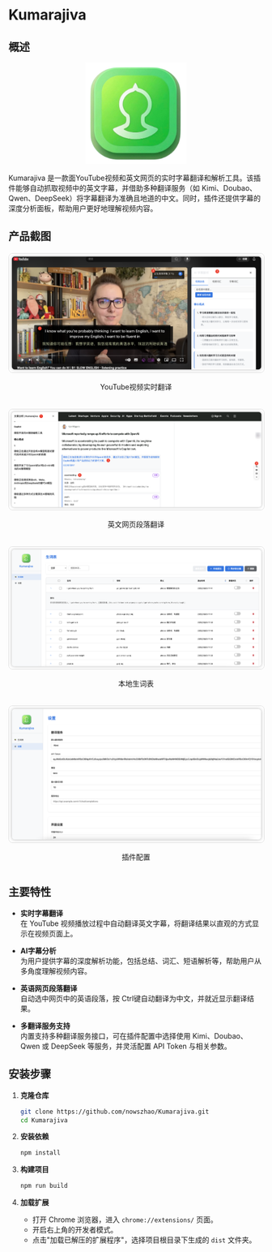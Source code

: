 # Kumarajiva

## 概述

<p align="center">
<img src="images/kumarajiva.png" width="200" height="200"/>
<p>

Kumarajiva 是一款面YouTube视频和英文网页的实时字幕翻译和解析工具。该插件能够自动抓取视频中的英文字幕，并借助多种翻译服务（如 Kimi、Doubao、Qwen、DeepSeek）将字幕翻译为准确且地道的中文。同时，插件还提供字幕的深度分析面板，帮助用户更好地理解视频内容。

## 产品截图

<div style="display: grid; grid-template-columns: repeat(auto-fit, minmax(400px, 1fr)); gap: 20px; margin: 20px 0;">
  <div>
    <img src="images/screenshot1.png" style="width: 100%; border-radius: 8px; border: 1px solid #ddd;" alt="YouTube视频翻译界面">
    <p align="center">YouTube视频实时翻译</p>
  </div>
  <div>
    <img src="images/screenshot2.png" style="width: 100%; border-radius: 8px; border: 1px solid #ddd;" alt="字幕分析面板">
    <p align="center">英文网页段落翻译</p>
  </div>
  <div>
    <img src="images/screenshot3.png" style="width: 100%; border-radius: 8px; border: 1px solid #ddd;" alt="网页翻译界面">
    <p align="center">本地生词表</p>
  </div>
    <div>
    <img src="images/screenshot4.png" style="width: 100%; border-radius: 8px; border: 1px solid #ddd;" alt="网页翻译界面">
    <p align="center">插件配置</p>
  </div>
</div>

## 主要特性

- **实时字幕翻译**  
  在 YouTube 视频播放过程中自动翻译英文字幕，将翻译结果以直观的方式显示在视频页面上。


- **AI字幕分析**  
  为用户提供字幕的深度解析功能，包括总结、词汇、短语解析等，帮助用户从多角度理解视频内容。

- **英语网页段落翻译**  
  自动选中网页中的英语段落，按 Ctrl键自动翻译为中文，并就近显示翻译结果。

- **多翻译服务支持**  
  内置支持多种翻译服务接口，可在插件配置中选择使用 Kimi、Doubao、Qwen 或 DeepSeek 等服务，并灵活配置 API Token 与相关参数。


## 安装步骤

1. **克隆仓库**
   ```bash
   git clone https://github.com/nowszhao/Kumarajiva.git
   cd Kumarajiva
   ```

2. **安装依赖**
   ```bash
   npm install
   ```

3. **构建项目**
   ```bash
   npm run build
   ```

4. **加载扩展**
   - 打开 Chrome 浏览器，进入 `chrome://extensions/` 页面。
   - 开启右上角的开发者模式。
   - 点击"加载已解压的扩展程序"，选择项目根目录下生成的 `dist` 文件夹。

